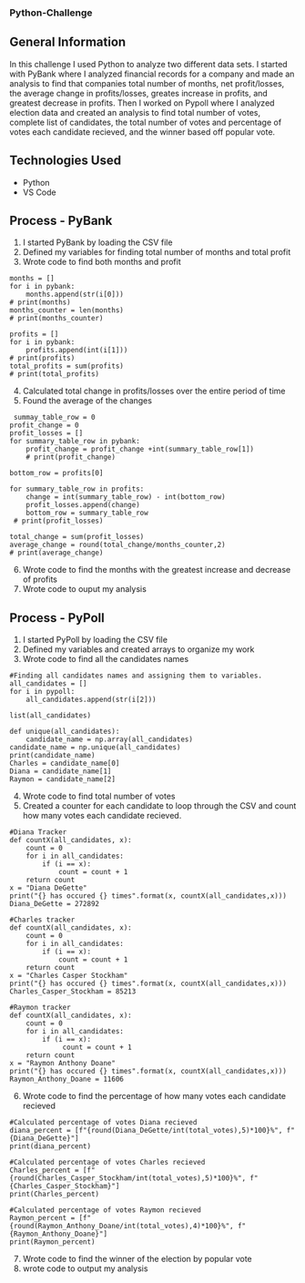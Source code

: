 ### Python-Challenge

## General Information
In this challenge I used Python to analyze two different data sets. I started with PyBank where I analyzed financial records for a company and made an analysis to find that companies total number of months, net profit/losses, the average change in profits/losses, greates increase in profits, and greatest decrease in profits. Then I worked on Pypoll where I analyzed election data and created an analysis to find total number of votes, complete list of candidates, the total number of votes and percentage of votes each candidate recieved, and the winner based off popular vote.

## Technologies Used
* Python
* VS Code

## Process - PyBank
1. I started PyBank by loading the CSV file 
2. Defined my variables for finding total number of months and total profit 
3. Wrote code to find both months and profit
```
months = []
for i in pybank:
    months.append(str(i[0]))
# print(months)
months_counter = len(months)
# print(months_counter)
```
```
profits = []
for i in pybank:
    profits.append(int(i[1]))
# print(profits)
total_profits = sum(profits)
# print(total_profits)
```
4. Calculated total change in profits/losses over the entire period of time
5. Found the average of the changes
```
 summay_table_row = 0
profit_change = 0
profit_losses = []
for summary_table_row in pybank:
    profit_change = profit_change +int(summary_table_row[1])
    # print(profit_change)

bottom_row = profits[0]

for summary_table_row in profits:
    change = int(summary_table_row) - int(bottom_row)
    profit_losses.append(change)
    bottom_row = summary_table_row
 # print(profit_losses)

total_change = sum(profit_losses)
average_change = round(total_change/months_counter,2)
# print(average_change)
```
6. Wrote code to find the months with the greatest increase and decrease of profits
7. Wrote code to ouput my analysis

## Process - PyPoll
1. I started PyPoll by loading the CSV file 
2. Defined my variables and created arrays to organize my work
3. Wrote code to find all the candidates names
```
#Finding all candidates names and assigning them to variables.
all_candidates = []
for i in pypoll:
    all_candidates.append(str(i[2]))

list(all_candidates)

def unique(all_candidates):
    candidate_name = np.array(all_candidates)
candidate_name = np.unique(all_candidates)
print(candidate_name)
Charles = candidate_name[0]
Diana = candidate_name[1]
Raymon = candidate_name[2]
```
4. Wrote code to find total number of votes
5. Created a counter for each candidate to loop through the CSV and count how many votes each candidate recieved.
```
#Diana Tracker
def countX(all_candidates, x):
    count = 0
    for i in all_candidates:
        if (i == x):
            count = count + 1
    return count
x = "Diana DeGette"
print("{} has occured {} times".format(x, countX(all_candidates,x)))
Diana_DeGette = 272892

#Charles tracker
def countX(all_candidates, x):
    count = 0
    for i in all_candidates:
        if (i == x):
            count = count + 1
    return count
x = "Charles Casper Stockham"
print("{} has occured {} times".format(x, countX(all_candidates,x)))
Charles_Casper_Stockham = 85213

#Raymon tracker
def countX(all_candidates, x):
    count = 0
    for i in all_candidates:
        if (i == x):
             count = count + 1
    return count
x = "Raymon Anthony Doane"
print("{} has occured {} times".format(x, countX(all_candidates,x)))
Raymon_Anthony_Doane = 11606
```
6. Wrote code to find the percentage of how many votes each candidate recieved
```
#Calculated percentage of votes Diana recieved
diana_percent = [f"{round(Diana_DeGette/int(total_votes),5)*100}%", f"{Diana_DeGette}"]
print(diana_percent)

#Calculated percentage of votes Charles recieved
Charles_percent = [f"{round(Charles_Casper_Stockham/int(total_votes),5)*100}%", f"{Charles_Casper_Stockham}"]
print(Charles_percent)

#Calculated percentage of votes Raymon recieved
Raymon_percent = [f"{round(Raymon_Anthony_Doane/int(total_votes),4)*100}%", f"{Raymon_Anthony_Doane}"]
print(Raymon_percent)
```
7. Wrote code to find the winner of the election by popular vote
8. wrote code to output my analysis


